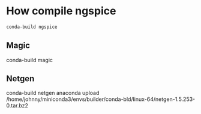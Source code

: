 # How compile ngspice

```bash
conda-build ngspice
```

## Magic

conda-build magic

## Netgen

conda-build netgen
anaconda upload /home/johnny/miniconda3/envs/builder/conda-bld/linux-64/netgen-1.5.253-0.tar.bz2

